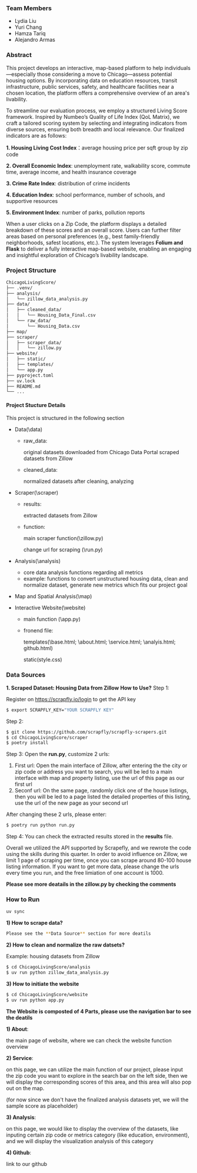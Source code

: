 ### Team Members

- Lydia Liu
- Yuri Chang
- Hamza Tariq
- Alejandro Armas


### Abstract
This project develops an interactive, map-based platform to help individuals—especially those considering a move to Chicago—assess potential housing options. By incorporating data on education resources, transit infrastructure, public services, safety, and healthcare facilities near a chosen location, the platform offers a comprehensive overview of an area's livability.

To streamline our evaluation process, we employ a structured Living Score framework. Inspired by Numbeo’s Quality of Life Index (QoL Matrix), we craft a tailored scoring system by selecting and integrating indicators from diverse sources, ensuring both breadth and local relevance. Our finalized indicators are as follows:

**1. Housing Living Cost Index**：average housing price per sqft group by zip code

**2. Overall Economic Index**: unemployment rate, walkability score, commute time, average income, and health insurance coverage

**3. Crime Rate Index**: distribution of crime incidents

**4. Education Index**: school performance, number of schools, and supportive resources

**5. Environment Index**: number of parks, pollution reports

When a user clicks on a Zip Code, the platform displays a detailed breakdown of these scores and an overall score. Users can further filter areas based on personal preferences (e.g., best family-friendly neighborhoods, safest locations, etc.). The system leverages **Folium and Flask** to deliver a fully interactive map-based website, enabling an engaging and insightful exploration of Chicago’s livability landscape.


### Project Structure

```bash
ChicagoLivingScore/
├── .venv/
├── analysis/
│   └── zillow_data_analysis.py
├── data/
│   ├── cleaned_data/
│   │   └── Housing_Data_Final.csv
│   └── raw_data/
│       └── Housing_Data.csv
├── map/ 
├── scraper/
│   ├── scraper_data/
│   │   └── zillow.py
├── website/
│   ├── static/
│   ├── templates/
│   └── app.py
├── pyproject.toml
├── uv.lock
├── README.md
└── ...
```



#### Project Stucture Details
This project is structured in the following section
- Data(\data)
    - raw_data:
      
        original datasets downloaded from Chicago Data Portal
        scraped datasets from Zillow
    - cleaned_data:
      
        normalized datasets after cleaning, analyzing

- Scraper(\scraper)
    - results:
      
        extracted datasets from Zillow
    - function:
      
        main scraper function(\zillow.py)
      
        change url for scraping (\run.py)

- Analysis(\analysis)
    - core data analysis functions regarding all metrics
    - example: functions to convert unstructured housing data, clean and normalize dataset, generate new metrics which fits our project goal

- Map and Spatial Analysis(\map)

- Interactive Website(\website)
    - main function (\app.py)
    - fronend file:
      
        templates(\base.html; \about.html; \service.html; \analyis.html; github.html\)
      
        static(style.css)


### Data Sources
**1. Scraped Dataset: Housing Data from Zillow**
**How to Use?**
Step 1:

Register on https://scrapfly.io/login to get the API key
```bash
$ export SCRAPFLY_KEY="YOUR SCRAPFLY KEY"
```
Step 2:
```bash
$ git clone https://github.com/scrapfly/scrapfly-scrapers.git
$ cd ChicagoLivingScore/scraper
$ poetry install
```
Step 3:
Open the **run.py**, customize 2 urls:

1) First url: 
   Open the main interface of Zillow, after entering the the city or zip code or address you want to search, you will be led to a main interface with map and property listing, use the url of this page as our first url
2) Seconf url:
   On the same page, randomly click one of the house listings, then you will be led to a page listed the detailed properties of this listing, use the url of the new page as your second url

After changing these 2 urls, please enter:
```bash
$ poetry run python run.py
```
Step 4:
You can check the extracted results stored in the **results** file.

Overall we utilized the API supported by Scrapefly, and we rewrote the code using the skills during this quarter. In order to avoid influence on Zillow, we limit 1 page of scraping per time, once you can scrape around 80-100 house listing information. If you want to get more data, please change the urls every time you run, and the free limiation of one account is 1000.

**Please see more deatails in the zillow.py by checking the comments**


### How to Run
```bash
uv sync
```
**1) How to scrape data?**
```bash
Please see the **Data Source** section for more deatils
```
**2) How to clean and normalize the raw datsets?**
   
Example: housing datasets from Zillow
```bash
$ cd ChicagoLivingScore/analysis
$ uv run python zillow_data_analysis.py
```

**3) How to initiate the website**
```bash
$ cd ChicagoLivingScore/website
$ uv run python app.py
```
**The Website is composted of 4 Parts, please use the navigation bar to see the deatils**

**1) About**:

the main page of website, where we can check the website function overview

**2) Service**:

on this page, we can utilize the main function of our project, please input the zip code you want to explore in the search bar on the left side, then we will display the corresponding scores of this area, and this area will also pop out on the map.

(for now since we don't have the finalized analysis datasets yet, we will the sample score as placeholder)

**3) Analysis**:

on this page, we would like to display the overview of the datasets, like inputing certain zip code or metrics category (like education, environment), and we will display the visualization analysis of this category

**4) Github**:

link to our github







